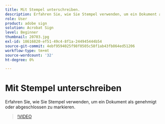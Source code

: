 ```yaml
---
title: Mit Stempel unterschreiben.
description: Erfahren Sie, wie Sie Stempel verwenden, um ein Dokument als genehmigt oder abgeschlossen zu markieren
role: User
product: adobe sign
solution: Acrobat Sign
level: Beginner
thumbnail: 20703.jpg
exl-id: 18616820-ef51-49c4-8f1a-244945444b54
source-git-commit: 4ebf9594025f98f0505c58f1ab43fb864ed51206
workflow-type: tm+mt
source-wordcount: '32'
ht-degree: 0%

---
```


# Mit Stempel unterschreiben

Erfahren Sie, wie Sie Stempel verwenden, um ein Dokument als genehmigt oder abgeschlossen zu markieren.

>[!VIDEO](https://video.tv.adobe.com/v/345170?quality=12&learn=on&hidetitle=true)

